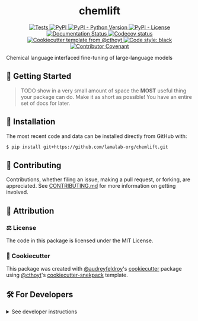 <!--
<p align="center">
  <img src="https://github.com/lamalab-org/chemlift/raw/main/docs/source/logo.png" height="150">
</p>
-->

<h1 align="center">
  chemlift
</h1>

<p align="center">
    <a href="https://github.com/lamalab-org/chemlift/actions/workflows/tests.yml">
        <img alt="Tests" src="https://github.com/lamalab-org/chemlift/workflows/Tests/badge.svg" />
    </a>
    <a href="https://pypi.org/project/chemlift">
        <img alt="PyPI" src="https://img.shields.io/pypi/v/chemlift" />
    </a>
    <a href="https://pypi.org/project/chemlift">
        <img alt="PyPI - Python Version" src="https://img.shields.io/pypi/pyversions/chemlift" />
    </a>
    <a href="https://github.com/lamalab-org/chemlift/blob/main/LICENSE">
        <img alt="PyPI - License" src="https://img.shields.io/pypi/l/chemlift" />
    </a>
    <a href='https://chemlift.readthedocs.io/en/latest/?badge=latest'>
        <img src='https://readthedocs.org/projects/chemlift/badge/?version=latest' alt='Documentation Status' />
    </a>
    <a href="https://codecov.io/gh/lamalab-org/chemlift/branch/main">
        <img src="https://codecov.io/gh/lamalab-org/chemlift/branch/main/graph/badge.svg" alt="Codecov status" />
    </a>  
    <a href="https://github.com/cthoyt/cookiecutter-python-package">
        <img alt="Cookiecutter template from @cthoyt" src="https://img.shields.io/badge/Cookiecutter-snekpack-blue" /> 
    </a>
    <a href='https://github.com/psf/black'>
        <img src='https://img.shields.io/badge/code%20style-black-000000.svg' alt='Code style: black' />
    </a>
    <a href="https://github.com/lamalab-org/chemlift/blob/main/.github/CODE_OF_CONDUCT.md">
        <img src="https://img.shields.io/badge/Contributor%20Covenant-2.1-4baaaa.svg" alt="Contributor Covenant"/>
    </a>
</p>

Chemical language interfaced fine-tuning of large-language models

## 💪 Getting Started

> TODO show in a very small amount of space the **MOST** useful thing your package can do.
> Make it as short as possible! You have an entire set of docs for later.


## 🚀 Installation

<!-- Uncomment this section after your first ``tox -e finish``
The most recent release can be installed from
[PyPI](https://pypi.org/project/chemlift/) with:

```shell
$ pip install chemlift
```
-->

The most recent code and data can be installed directly from GitHub with:

```bash
$ pip install git+https://github.com/lamalab-org/chemlift.git
```

## 👐 Contributing

Contributions, whether filing an issue, making a pull request, or forking, are appreciated. See
[CONTRIBUTING.md](https://github.com/lamalab-org/chemlift/blob/master/.github/CONTRIBUTING.md) for more information on getting involved.

## 👋 Attribution

### ⚖️ License

The code in this package is licensed under the MIT License.

<!--
### 📖 Citation

Citation goes here!
-->

<!--
### 🎁 Support

This project has been supported by the following organizations (in alphabetical order):

- [Harvard Program in Therapeutic Science - Laboratory of Systems Pharmacology](https://hits.harvard.edu/the-program/laboratory-of-systems-pharmacology/)

-->

<!--
### 💰 Funding

This project has been supported by the following grants:

| Funding Body                                             | Program                                                                                                                       | Grant           |
|----------------------------------------------------------|-------------------------------------------------------------------------------------------------------------------------------|-----------------|
| DARPA                                                    | [Automating Scientific Knowledge Extraction (ASKE)](https://www.darpa.mil/program/automating-scientific-knowledge-extraction) | HR00111990009   |
-->

### 🍪 Cookiecutter

This package was created with [@audreyfeldroy](https://github.com/audreyfeldroy)'s
[cookiecutter](https://github.com/cookiecutter/cookiecutter) package using [@cthoyt](https://github.com/cthoyt)'s
[cookiecutter-snekpack](https://github.com/cthoyt/cookiecutter-snekpack) template.

## 🛠️ For Developers

<details>
  <summary>See developer instructions</summary>

The final section of the README is for if you want to get involved by making a code contribution.

### Development Installation

To install in development mode, use the following:

```bash
$ git clone git+https://github.com/lamalab-org/chemlift.git
$ cd chemlift
$ pip install -e .
```

### 🥼 Testing

After cloning the repository and installing `tox` with `pip install tox`, the unit tests in the `tests/` folder can be
run reproducibly with:

```shell
$ tox
```

Additionally, these tests are automatically re-run with each commit in a [GitHub Action](https://github.com/lamalab-org/chemlift/actions?query=workflow%3ATests).

### 📖 Building the Documentation

The documentation can be built locally using the following:

```shell
$ git clone git+https://github.com/lamalab-org/chemlift.git
$ cd chemlift
$ tox -e docs
$ open docs/build/html/index.html
``` 

The documentation automatically installs the package as well as the `docs`
extra specified in the [`setup.cfg`](setup.cfg). `sphinx` plugins
like `texext` can be added there. Additionally, they need to be added to the
`extensions` list in [`docs/source/conf.py`](docs/source/conf.py).

### 📦 Making a Release

After installing the package in development mode and installing
`tox` with `pip install tox`, the commands for making a new release are contained within the `finish` environment
in `tox.ini`. Run the following from the shell:

```shell
$ tox -e finish
```

This script does the following:

1. Uses [Bump2Version](https://github.com/c4urself/bump2version) to switch the version number in the `setup.cfg`,
   `src/chemlift/version.py`, and [`docs/source/conf.py`](docs/source/conf.py) to not have the `-dev` suffix
2. Packages the code in both a tar archive and a wheel using [`build`](https://github.com/pypa/build)
3. Uploads to PyPI using [`twine`](https://github.com/pypa/twine). Be sure to have a `.pypirc` file configured to avoid the need for manual input at this
   step
4. Push to GitHub. You'll need to make a release going with the commit where the version was bumped.
5. Bump the version to the next patch. If you made big changes and want to bump the version by minor, you can
   use `tox -e bumpversion -- minor` after.
</details>
